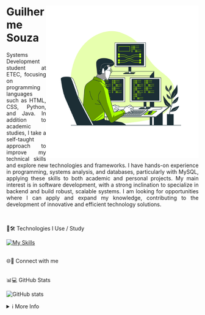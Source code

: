 

<h1>   <img align="right" alt="Developer vector created by storyset - www.freepik.com" height="400" src="3657405.png">
    <span>Guilherme Souza</span>  
</h1> 

<p align="justify">  
    Systems Development student at ETEC, focusing on programming languages such as HTML, CSS, Python, and Java.  
    In addition to academic studies, I take a self-taught approach to improve my technical skills and explore new technologies and frameworks.  
    I have hands-on experience in programming, systems analysis, and databases, particularly with MySQL, applying these skills to both academic and personal projects.  
    My main interest is in software development, with a strong inclination to specialize in backend and build robust, scalable systems.  
    I am looking for opportunities where I can apply and expand my knowledge, contributing to the development of innovative and efficient technology solutions.  
</p> 

<br>  

🚀🛠️ Technologies I Use / Study

<p align="left">  
  <a href="https://skillicons.dev">  
    <img src="https://skillicons.dev/icons?i=java,python,c,cpp,mysql,html,css" alt="My Skills" />  
  </a>  
</p>  <br>  🌐🔗 Connect with me



<br>  📊💻 GitHub Stats

<p align="left">  
  <img src="https://github-readme-stats.vercel.app/api?username=souzzdev&theme=dark&show_icons=true&include_all_commits=false&count_private=true&hide_title=true&line_height=25&hide=issues&border_radius=3&border_color=36123c" alt="GitHub stats" />  
</p>  <details align="left">  
  <summary>ℹ️ More Info</summary>   🛡️ Badges by <a href="https://shields.io/">shields.io</a><br>

📈 GitHub Stats by <a href="https://github.com/anuraghazra/github-readme-stats">anuraghazra</a><br>

🧑‍💻 Developer vector created by <a href="https://www.freepik.com/vectors/developer">storyset - www.freepik.com</a> (edited by author)
